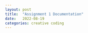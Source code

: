 ```yaml
---
layout: post
title:  "Assignment 1 Documentation"
date:   2022-08-19
categories: creative coding
---
```


